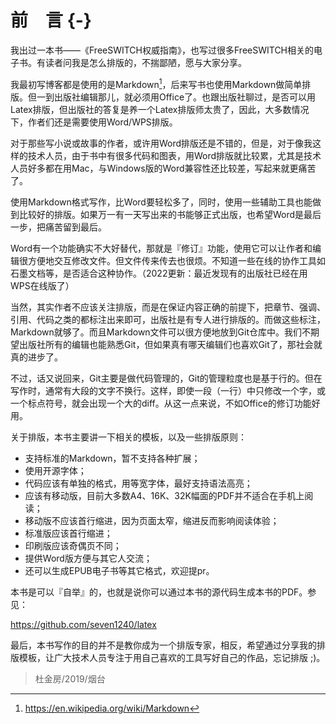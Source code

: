 # 前　言 {-}

我出过一本书——《FreeSWITCH权威指南》，也写过很多FreeSWITCH相关的电子书。有读者问我是怎么排版的，不揣鄙陋，愿与大家分享。

我最初写博客都是使用的是Markdown[^markdown]，后来写书也使用Markdown做简单排版。但一到出版社编辑那儿，就必须用Office了。也跟出版社聊过，是否可以用Latex排版，但出版社的答复是养一个Latex排版师太贵了，因此，大多数情况下，作者们还是需要使用Word/WPS排版。

[^markdown]: <https://en.wikipedia.org/wiki/Markdown>

对于那些写小说或故事的作者，或许用Word排版还是不错的，但是，对于像我这样的技术人员，由于书中有很多代码和图表，用Word排版就比较累，尤其是技术人员好多都在用Mac，与Windows版的Word兼容性还比较差，写起来就更痛苦了。

使用Markdown格式写作，比Word要轻松多了，同时，使用一些辅助工具也能做到比较好的排版。如果万一有一天写出来的书能够正式出版，也希望Word是最后一步，把痛苦留到最后。

Word有一个功能确实不大好替代，那就是『修订』功能，使用它可以让作者和编辑很方便地交互修改文件。但文件传来传去也很烦。不知道一些在线的协作工具如石墨文档等，是否适合这种协作。（2022更新：最近发现有的出版社已经在用WPS在线版了）

当然，其实作者不应该关注排版，而是在保证内容正确的前提下，把章节、强调、引用、代码之类的都标注出来即可，出版社是有专人进行排版的。而做这些标注，Markdown就够了。而且Markdown文件可以很方便地放到Git仓库中。我们不期望出版社所有的编辑也能熟悉Git，但如果真有哪天编辑们也喜欢Git了，那社会就真的进步了。

不过，话又说回来，Git主要是做代码管理的，Git的管理粒度也是基于行的。但在写作时，通常有大段的文字不换行。这样，即使一段（一行）中只修改一个字，或一个标点符号，就会出现一个大的diff。从这一点来说，不如Office的修订功能好用。

关于排版，本书主要讲一下相关的模板，以及一些排版原则：

* 支持标准的Markdown，暂不支持各种扩展；
* 使用开源字体；
* 代码应该有单独的格式，用等宽字体，最好支持语法高亮；
* 应该有移动版，目前大多数A4、16K、32K幅面的PDF并不适合在手机上阅读；
* 移动版不应该首行缩进，因为页面太窄，缩进反而影响阅读体验；
* 标准版应该首行缩进；
* 印刷版应该奇偶页不同；
* 提供Word版方便与其它人交流；
* 还可以生成EPUB电子书等其它格式，欢迎提pr。

本书是可以『自举』的，也就是说你可以通过本书的源代码生成本书的PDF。参见：

<https://github.com/seven1240/latex>

最后，本书写作的目的并不是教你成为一个排版专家，相反，希望通过分享我的排版模板，让广大技术人员专注于用自己喜欢的工具写好自己的作品，忘记排版 ;)。

> 杜金房/2019/烟台

